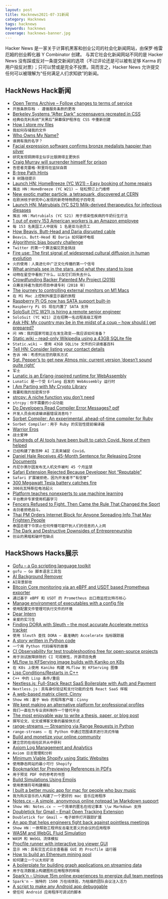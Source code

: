 ```yaml
---
layout: post
title: Hacknews2021-07-31新闻
category: Hacknews
tags: hacknews
keywords: hacknews
coverage: hacknews-banner.jpg
---
```


Hacker News 是一家关于计算机黑客和创业公司的社会化新闻网站，由保罗·格雷厄姆的创业孵化器 Y Combinator 创建。
与其它社会化新闻网站不同的是 Hacker News 没有踩或反对一条提交新闻的选项（不过评论还是可以被有足够 Karma 的用户投反对票）；只可以赞或是完全不投票。简而言之，Hacker News 允许提交任何可以被理解为“任何满足人们求知欲”的新闻。

## HackNews Hack新闻


- [Open Terms Archive – Follow changes to terms of service](https://www.opentermsarchive.org/)
- `开放条款存档 - 遵循服务条款的更改`
- [Berkeley Systems “After Dark” screensavers recreated in CSS](https://www.bryanbraun.com/after-dark-css/)
- `经典伯克利系统“天黑后”屏幕保护程序在 CSS 中重新创建`
- [How I store my files](https://www.unixsheikh.com/articles/how-i-store-my-files-and-why-you-should-not-rely-on-fancy-tools-for-backup.html)
- `我如何存储我的文件`
- [Who Owns My Name?](https://amandamarieknox.medium.com/who-owns-my-name-93561f83e502)
- `谁拥有我的名字？`
- [Facial expression software confirms bronze medalists happier than silver](https://twin-cities.umn.edu/news-events/facial-expression-software-knows-which-olympic-medal-makes-you-happier-and-why)
- `研究发现铜牌得主似乎比银牌得主更快乐`
- [Craig Murray will surrender himself for prison](https://thedissenter.org/whistleblower-craig-murray-will-surrender-himself-for-prison/)
- `告密者克雷格·默里将在监狱自首`
- [B-tree Path Hints](https://github.com/tidwall/btree/blob/master/PATH_HINT.md)
- `B 树路径提示`
- [Launch HN: HomeBreeze (YC W21) – Easy booking of home repairs](item?id=28008172)
- `推出 HN：HomeBreeze (YC W21) – 轻松预订上门维修`
- [New exotic matter particle, a tetraquark, discovered at CERN](https://phys.org/news/2021-07-exotic-particle-tetraquark.html)
- `在欧洲核子研究中心发现的新奇特物质粒子四夸克`
- [Launch HN: Matrubials (YC S21) Milk-derived therapeutics for infectious diesases](item?id=28009972)
- `推出 HN：Matrubials (YC S21) 用于感染性疾病的牛奶衍生疗法`
- [1 out of every 153 American workers is an Amazon employee](https://www.businessinsider.com/amazon-employees-number-1-of-153-us-workers-head-count-2021-7)
- `每 153 名美国工人中就有 1 名是亚马逊员工`
- [How Beavis, Butt-Head and Daria disrupted cable](https://www.npr.org/2021/07/30/1022642071/mtv-beavis-butthead-daria-aeon-flux-liquid-television)
- `Beavis、Butt-Head 和 Daria 如何破坏电缆`
- [Algorithmic bias bounty challenge](https://blog.twitter.com/engineering/en_us/topics/insights/2021/algorithmic-bias-bounty-challenge.html)
- `Twitter 的第一个算法偏见赏金挑战`
- [Fire use: The first signal of widespread cultural diffusion in human evolution](https://www.pnas.org/content/118/31/e2101108118)
- `火的使用：人类进化中广泛文化传播的第一个信号`
- [What animals see in the stars, and what they stand to lose](https://www.nytimes.com/2021/07/29/science/animals-starlight-navigation-dacke.html)
- `动物在星空中看到了什么，以及它们将失去什么`
- [Crowdfunding Backer Patented My Project (2018)](https://patentpandas.org/stories/crowdfunding-backer-patented-my-project)
- `众筹支持者为我的项目申请专利（2018 年）`
- [The journey to controlling external monitors on M1 Macs](https://alinpanaitiu.com/blog/journey-to-ddc-on-m1-macs/)
- `在 M1 Mac 上控制外接显示器的旅程`
- [Raspberry Pi OS now has SATA support built-in](https://www.jeffgeerling.com/blog/2021/raspberry-pi-os-now-has-sata-support-built)
- `Raspberry Pi OS 现在内置了 SATA 支持`
- [SoloSuit (YC W21) is hiring a remote senior engineer](https://www.solosuit.com/careers#se)
- `SoloSuit (YC W21) 正在招聘一名远程高级工程师`
- [Ask HN: My country may be in the midst of a coup – how should I get prepared?](item?id=28008571)
- `问 HN：我的国家可能正在发生政变——我应该如何准备？`
- [Static.wiki – read-only Wikipedia using a 43GB SQLite file](http://static.wiki/)
- `Static.wiki – 使用 43GB SQLite 文件的只读维基百科`
- [Tell HN: Consider listing your contact details](item?id=28012969)
- `告诉 HN：考虑列出您的联系方式`
- [Sgt. Pepper’s to get new Atmos mix: current version ‘doesn’t sound quite right’](https://www.theverge.com/2021/7/30/22601508/the-beatles-dolby-atmos-sgt-peppers-lonely-hearts-club-band-remix-mono-stereo-apple-music)
- `军士`
- [Lunatic is an Erlang-inspired runtime for WebAssembly](https://lunatic.solutions/)
- `Lunatic 是一个受 Erlang 启发的 WebAssembly 运行时`
- [I Am Parting with My Crypto Library](https://www.schneier.com/blog/archives/2021/07/i-am-parting-with-my-crypto-library.html)
- `我要和我的加密库分手`
- [strcpy: A niche function you don't need](https://nullprogram.com/blog/2021/07/30/)
- `strcpy：你不需要的小众功能`
- [Do Developers Read Compiler Error Messages? pdf](https://static.barik.net/barik/publications/icse2017/PID4655707.pdf)
- `开发人员会阅读编译器错误消息吗？ `
- [Sorbet Compiler: An experimental, ahead-of-time compiler for Ruby](https://sorbet.org/blog/2021/07/30/open-sourcing-sorbet-compiler)
- `Sorbet Compiler：用于 Ruby 的实验性提前编译器`
- [Warrior Eros](https://theamericanscholar.org/warrior-eros/)
- `战士爱神`
- [Hundreds of AI tools have been built to catch Covid. None of them helped](https://www.technologyreview.com/2021/07/30/1030329/machine-learning-ai-failed-covid-hospital-diagnosis-pandemic/)
- `已经构建了数百种 AI 工具来捕捉 Covid。`
- [Daniel Hale Receives 45-Month Sentence for Releasing Drone Documents](https://thedissenter.org/daniel-hale-receives-harshest-sentence-ever-for-a-leak/)
- `丹尼尔黑尔因发布无人机文件被判 45 个月监禁`
- [Safari Extension Rejected Because Developer Not “Reputable”](https://mjtsai.com/blog/2021/07/30/safari-extension-rejected-because-developer-not-reputable/#comment-3497166)
- `Safari 扩展被拒绝，因为开发者不“有信誉”`
- [300 Megawatt Tesla battery catches fire](https://www.drive.com.au/news/geelongs-300-megawatt-tesla-battery-catches-fire-authorities-working-to-contain-blaze/)
- `300兆瓦特斯拉电池起火`
- [Platform teaches nonexperts to use machine learning](https://news.cornell.edu/stories/2021/07/platform-teaches-nonexperts-use-machine-learning)
- `平台教非专家使用机器学习`
- [Fencers Refused to Fight. Then Came the Rule That Changed the Sport](https://www.wsj.com/articles/fencers-refused-to-fight-rule-change-epee-11627457900)
- `击剑者拒绝战斗。`
- [Thai PM Orders Internet Block for Anyone Spreading Info That May Frighten People](https://chiangmaione.com/featured/pm-orders-internet-blocked-for-anyone-spreading-info-that-might-frighten-people)
- `泰国总理下令禁止任何传播可能吓到人们的信息的人上网`
- [The Dark and Destructive Downsides of Entrepreneurship](https://journals.aom.org/doi/full/10.5465/amd.2018.0194.summary)
- `创业的黑暗和破坏性缺点`


## HackShows Hacks展示

- [ Gofu – a Go scripting language toolkit](https://github.com/codr7/gofu)
- `gofu – Go 脚本语言工具包`
- [ AI Background Remover](https://www.photoroom.com/background-remover/)
- `AI背景卸妆`
- [ Bitcoin Core monitoring via an eBPF and USDT based Prometheus exporter](https://bitcoind.observer/d/IAeYpfWnz/home?orgId=1&refresh=30s&sr=hn)
- `通过基于 eBPF 和 USDT 的 Prometheus 出口商监控比特币核心`
- [ Manage environment of executables with a config file](https://github.com/blurgyy/bagex)
- `使用配置文件管理可执行文件的环境`
- [ Dear Intern](https://dearintern.net)
- `亲爱的实习生`
- [ Finding DORA with Sleuth – the most accurate Accelerate metrics tracker](https://www.sleuth.io)
- `使用 Sleuth 查找 DORA – 最准确的 Accelerate 指标跟踪器`
- [ A story written in Python code](https://www.amazon.com/Day-Code-Python-Illustrated-Beginners/dp/1735907944)
- `一个用 Python 代码编写的故事`
- [ CI Observability for test troubleshooting,free for open-source projects](https://foresight.thundra.live/testruns)
- `用于测试故障排除的 CI 可观察性，开源项目免费`
- [ MLflow to KFServing image builds with Kaniko on K8s](https://chassis.ml/)
- `在 K8s 上使用 Kaniko 构建 MLflow 到 KFServing 图像`
- [ Lisp Conditions/Restarts in C++](https://github.com/leonard-stross/conditions)
- `C++ 中的 Lisp 条件/重启`
- [ Nextless.js: Full-Stack React SaaS Boilerplate with Auth and Payment](https://nextlessjs.com)
- `Nextless.js：具有身份验证和支付功能的全栈 React SaaS 样板`
- [ A web-based matrix client: Cinny](https://github.com/ajbura/cinny/releases/tag/v1.0.0)
- `Show HN：基于 Web 的矩阵客户端：Cinny`
- [ We kept making an alternative platform for professional profiles](https://read.cv/cv/B3N1GcOjWapaIZy8pNkV)
- `我们一直在为专业资料制作一个替代平台`
- [ The most enjoyable way to write a thesis, paper, or blog post](https://www.monsterwriter.app/)
- `撰写论文、论文或博客文章的最愉快方式`
- [ range-streams — Streaming via Range Requests in Python](https://github.com/lmmx/range-streams)
- `range-streams — 在 Python 中通过范围请求进行流式传输`
- [ Build and monetize your online community](https://discoflip.com)
- `建立您的在线社区并从中获利`
- [ Axiom Log Management and Analytics](https://axiom.co)
- `Axiom 日志管理和分析`
- [ Minimum Viable Shopify using Static Websites](https://perspect.com/demo)
- `使用静态网站的最小可行 Shopify`
- [ Bookmarklet for Previewing References in PDFs](https://github.com/belinghy/PDFRefPreview)
- `用于预览 PDF 中的参考的书签`
- [ Build Simulations Using Emojis](https://simoji.pub/index.html#example%20fire)
- `使用表情符号构建模拟`
- [ I built a better music app for mac for people who buy music](https://brushedtype.co/doppler/)
- `我为购买音乐的人构建了一个更好的 mac 音乐应用程序`
- [ Notes.cx – A simple, anonymous online notepad \w Markdown support](https://notes.cx/)
- `Show HN: Notes.cx – 一个简单的匿名在线记事本 \\w Markdown 支持`
- [ Doubletick for Gmail – Email Open Tracking Extension](https://www.getdoubletick.com)
- `Doubletick for Gmail – 电子邮件打开跟踪扩展`
- [ An app that helps engineers fight back against pointless meetings](https://github.com/syncfast/clockwise)
- `Show HN：一款帮助工程师反击毫无意义的会议的应用程序`
- [ WASM and WebGL Fluid Simulation](https://birchlabs.co.uk/liquidfun-wasm/)
- `WASM 和 WebGL 流体模拟`
- [ Procfile runner with interactive log viewer GUI](https://exo.deref.io/)
- `显示 HN：具有交互式日志查看器 GUI 的 Procfile 运行器`
- [ How to build an Ethereum mining pool](https://github.com/Mining-DAO/docs/blob/master/ethereum-mining-pool-howto.md)
- `如何建立一个以太坊矿池`
- [ A boilerplate for building graph applications on streaming data](https://github.com/memgraph/example-streaming-app)
- `用于在流数据上构建图形应用程序的样板`
- [ Spark'n – Unique 15m online experiences to energize dull team meetings](https://sparkn.ai)
- `Spark'n – 独特的 1500 万在线体验，为枯燥的团队会议注入活力`
- [ A script to make any Android app debuggable](https://github.com/julKali/makeDebuggable)
- `使任何 Android 应用程序可调试的脚本`

